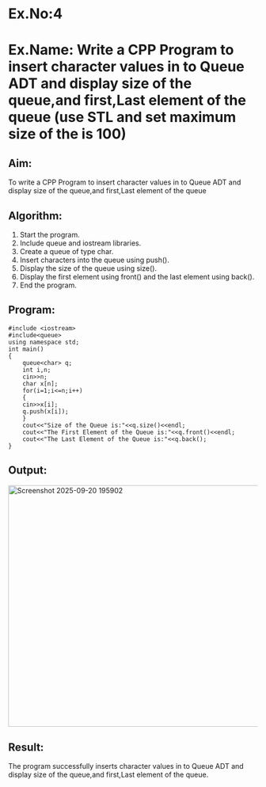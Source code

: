 # Ex.No:4
# Ex.Name: Write a CPP Program to insert character values in to Queue ADT  and display size of the queue,and first,Last element of the queue (use STL and set maximum size of the is 100)

## Aim:
To write a CPP Program to insert character values in to Queue ADT  and display size of the queue,and first,Last element of the queue 

## Algorithm:
1. Start the program.
2. Include queue and iostream libraries.
3. Create a queue of type char.
4. Insert characters into the queue using push().
5. Display the size of the queue using size().
6. Display the first element using front() and the last element using back().
7. End the program.

## Program:
```
#include <iostream>
#include<queue>
using namespace std;
int main()
{
    queue<char> q;
    int i,n;
    cin>>n;
    char x[n];
    for(i=1;i<=n;i++)
    {
    cin>>x[i];
    q.push(x[i]);
    }
    cout<<"Size of the Queue is:"<<q.size()<<endl;
    cout<<"The First Element of the Queue is:"<<q.front()<<endl;
    cout<<"The Last Element of the Queue is:"<<q.back();
}
```


## Output:
<img width="1111" height="488" alt="Screenshot 2025-09-20 195902" src="https://github.com/user-attachments/assets/4bad8182-38f6-4796-ad0f-0ca0964445d8" />

## Result:
The program successfully inserts character values in to Queue ADT  and display size of the queue,and first,Last element of the queue.
